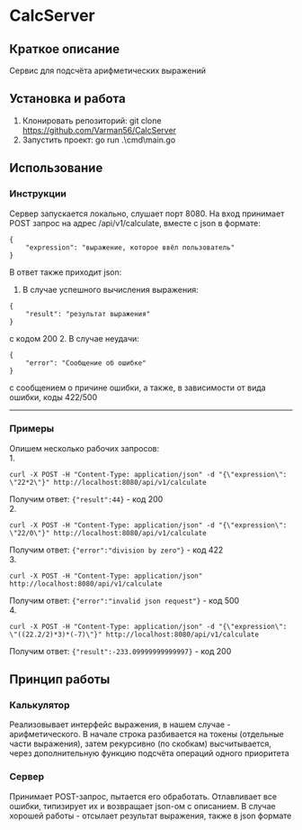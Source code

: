# CalcServer
## Краткое описание
Сервис для подсчёта арифметических выражений
## Установка и работа
1. Клонировать репозиторий: git clone https://github.com/Varman56/CalcServer
2. Запустить проект: go run .\cmd\main.go
## Использование
### Инструкции
Сервер запускается локально, слушает порт 8080.
На вход принимает POST запрос на адрес /api/v1/calculate, вместе с json в формате:
```
{
    "expression": "выражение, которое ввёл пользователь"
}
```
В ответ также приходит json:
1. В случае успешного вычисления выражения:
```
{
    "result": "результат выражения"
}
```
с кодом 200
2. В случае неудачи:
```
{
    "error": "Сообщение об ошибке"
}
```
с сообщением о причине ошибки, а также, в зависимости от вида ошибки, коды 422/500
***
### Примеры
Опишем несколько рабочих запросов:  
1.
```
curl -X POST -H "Content-Type: application/json" -d "{\"expression\": \"22*2\"}" http://localhost:8080/api/v1/calculate
```
Получим ответ: ```{"result":44}``` - код 200  
2.
```
curl -X POST -H "Content-Type: application/json" -d "{\"expression\": \"22/0\"}" http://localhost:8080/api/v1/calculate
```
Получим ответ: ```{"error":"division by zero"}``` - код 422  
3.
```
curl -X POST -H "Content-Type: application/json" http://localhost:8080/api/v1/calculate
```
Получим ответ: ```{"error":"invalid json request"}``` - код 500  
4.
```
curl -X POST -H "Content-Type: application/json" -d "{\"expression\": \"((22.2/2)*3)*(-7)\"}" http://localhost:8080/api/v1/calculate
```
Получим ответ: ```{"result":-233.09999999999997}``` - код 200  
## Принцип работы
### Калькулятор
Реализовывает интерфейс выражения, в нашем случае - арифметического. В начале строка разбивается на токены (отдельные части выражения), затем рекурсивно (по скобкам) высчитывается, через дополнительную функцию подсчёта операций одного приоритета
### Сервер
Принимает POST-запрос, пытается его обработать. Отлавливает все ошибки, типизирует их и возвращает json-ом с описанием. В случае хорошей работы - отсылает результат выражения, также в json формате
